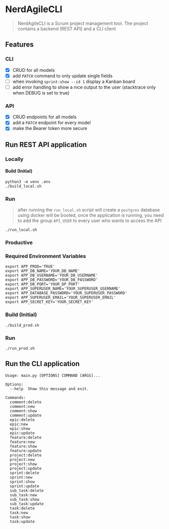 # NerdAgileCLI
> NerdAgileCLI is a Scrum project management tool. The project contains a backend (REST API) and a CLI client

## Features

### CLI

- [x] CRUD for all models
- [x] add `PATCH` command to only update single fields
- [ ] when invoking `sprint:show --id 1` display a Kanban board 
- [ ] add error handling to show a nice output to the user (stacktrace only when DEBUG is set to true)

### API
- [x] CRUD endpoints for all models
- [x] add a `PATCH` endpoint for every model
- [x] make the Bearer token more secure

## Run REST API application

### Locally

#### Build (Initial)

    python3 -m venv .env
    ./build_local.sh

### Run
> after running the `run_local.sh` script will create a `postgres` database using docker will be booted, once the application is running, you need to add the group `API_USER` to every user who wants to access the API 

    ./run_local.sh

### Productive

### Required Environment Variables
    
    export APP_PROD='TRUE'
    export APP_DB_NAME='YOUR_DB_NAME'
    export APP_DB_USERNAME='YOUR_DB_USERNAME'
    export APP_DB_PASSWORD='YOUR_DB_PASSWORD'
    export APP_DB_PORT='YOUR_DP_PORT'
    export APP_SUPERUSER_NAME='YOUR_SUPERUSER_USERNAME'
    export APP_DATABASE_PASSWORD='YOUR_SUPERUSER_PASSWORD'
    export APP_SUPERUSER_EMAIL='YOUR_SUPERUSER_EMAIL'
    export APP_SECRET_KEY='YOUR_SECRET_KEY'
### Build (Initial)

    ./build_prod.sh

### Run

    ./run_prod.sh

## Run the CLI application

    Usage: main.py [OPTIONS] COMMAND [ARGS]...
    
    Options:
      --help  Show this message and exit.
    
    Commands:
      comment:delete
      comment:new
      comment:show
      comment:update
      epic:delete
      epic:new
      epic:show
      epic:update
      feature:delete
      feature:new
      feature:show
      feature:update
      project:delete
      project:new
      project:show
      project:update
      sprint:delete
      sprint:new
      sprint:show
      sprint:update
      sub_task:delete
      sub_task:new
      sub_task:show
      sub_task:update
      task:delete
      task:new
      task:show
      task:update
